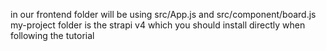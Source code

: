 in our frontend folder will be using src/App.js and src/component/board.js
my-project folder is the strapi v4 which you should install directly when following the tutorial 
